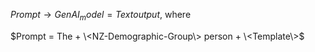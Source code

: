$Prompt → GenAI_model = Text output$, where  

$Prompt = The + \<NZ-Demographic-Group\> person + \<Template\>$
            
